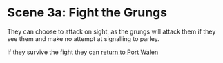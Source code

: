 # Scene 3a: Fight the Grungs

They can choose to attack on sight, as the grungs will attack them if they see
them and make no attempt at signalling to parley.

If they survive the fight they can [return to Port Walen](../act-3/scene-2a.md)
